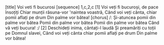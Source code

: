 [title] Voi veti fi bucurosi
[sequence] 1,c,2,c
[1]
Voi veți fi bucuroși, de pace însoțiți
Chiar munții răsuna-vor 'naintea voastră,
Când voi veți cânta, chiar pomii aflați pe drum
Din palme vor bătea!
[chorus]
/: Și-atuncea pomii din palme vor bătea
Pomii din palme vor bătea
Pomii din palme vor bătea
Când vă veți bucura! :/
[2]
Deschideți inima, cântați-I laudă
Și preamăriți cu toții pe Domnul slavei,
Când voi veți cânta chiar pomii aflați pe drum
Din palme vor bătea!

